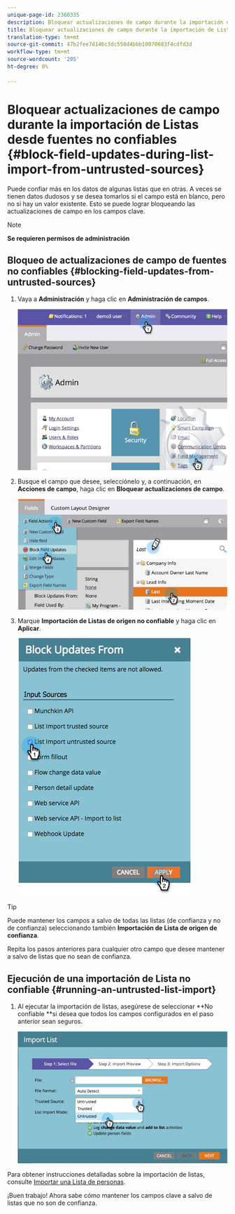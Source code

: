 ```yaml
---
unique-page-id: 2360335
description: Bloquear actualizaciones de campo durante la importación de Listas desde fuentes no confiables - Documentos de marketing - Documentación del producto
title: Bloquear actualizaciones de campo durante la importación de Listas desde fuentes no confiables
translation-type: tm+mt
source-git-commit: 47b2fee7d146c3dc558d4bbb10070683f4cdfd3d
workflow-type: tm+mt
source-wordcount: '205'
ht-degree: 0%

---
```



# Bloquear actualizaciones de campo durante la importación de Listas desde fuentes no confiables {#block-field-updates-during-list-import-from-untrusted-sources}

Puede confiar más en los datos de algunas listas que en otras. A veces se tienen datos dudosos y se desea tomarlos si el campo está en blanco, pero no si hay un valor existente. Esto se puede lograr bloqueando las actualizaciones de campo en los campos clave.

>[!NOTE]
>
>**Se requieren permisos de administración**

## Bloqueo de actualizaciones de campo de fuentes no confiables {#blocking-field-updates-from-untrusted-sources}

1. Vaya a **Administración** y haga clic en **Administración de campos**.

   ![](assets/image2014-9-19-9-3a38-3a38.png)

1. Busque el campo que desee, selecciónelo y, a continuación, en **Acciones de campo**, haga clic en **Bloquear actualizaciones de campo**.

   ![](assets/image2014-9-19-9-3a39-3a40.png)

1. Marque **Importación de Listas de origen no confiable** y haga clic en **Aplicar**.

   ![](assets/blockupdates.png)

>[!TIP]
>
>Puede mantener los campos a salvo de todas las listas (de confianza y no de confianza) seleccionando también **Importación de Lista de origen de confianza**.

Repita los pasos anteriores para cualquier otro campo que desee mantener a salvo de listas que no sean de confianza.

## Ejecución de una importación de Lista no confiable {#running-an-untrusted-list-import}

1. Al ejecutar la importación de listas, asegúrese de seleccionar **No confiable **si desea que todos los campos configurados en el paso anterior sean seguros.

   ![](assets/importpersondetails.jpg)

Para obtener instrucciones detalladas sobre la importación de listas, consulte [Importar una Lista de personas](../../../getting-started/quick-wins/import-a-list-of-people.md).

¡Buen trabajo! Ahora sabe cómo mantener los campos clave a salvo de listas que no son de confianza.
